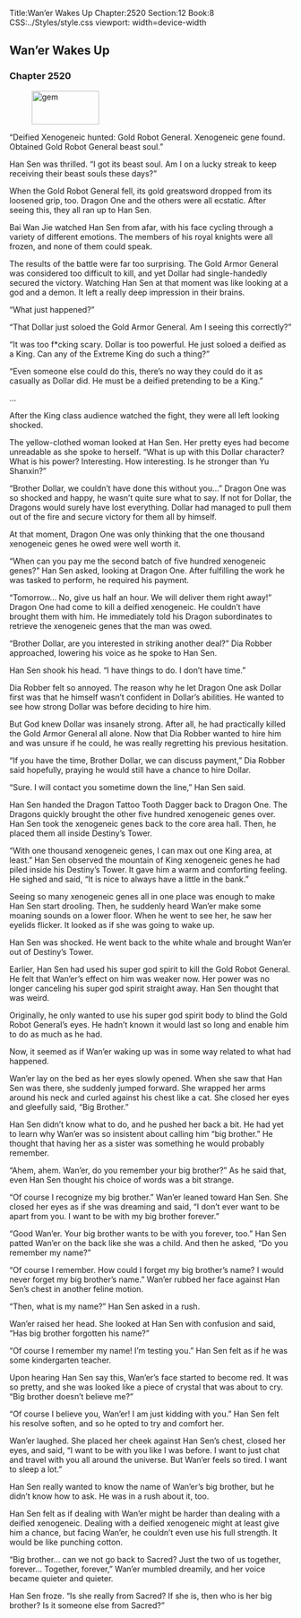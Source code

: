 Title:Wan’er Wakes Up 
Chapter:2520 
Section:12 
Book:8 
CSS:../Styles/style.css 
viewport: width=device-width
  
## Wan’er Wakes Up
### Chapter 2520
  
<figure>
	<img src="../Images/gem.gif" alt="gem" id="gem" width="120" height="60" />
</figure>
  

  
“Deified Xenogeneic hunted: Gold Robot General. Xenogeneic gene found. Obtained Gold Robot General beast soul.”

Han Sen was thrilled. “I got its beast soul. Am I on a lucky streak to keep receiving their beast souls these days?”

When the Gold Robot General fell, its gold greatsword dropped from its loosened grip, too. Dragon One and the others were all ecstatic. After seeing this, they all ran up to Han Sen.

Bai Wan Jie watched Han Sen from afar, with his face cycling through a variety of different emotions. The members of his royal knights were all frozen, and none of them could speak.

The results of the battle were far too surprising. The Gold Armor General was considered too difficult to kill, and yet Dollar had single-handedly secured the victory. Watching Han Sen at that moment was like looking at a god and a demon. It left a really deep impression in their brains.

“What just happened?”

“That Dollar just soloed the Gold Armor General. Am I seeing this correctly?”

“It was too f*cking scary. Dollar is too powerful. He just soloed a deified as a King. Can any of the Extreme King do such a thing?”

“Even someone else could do this, there’s no way they could do it as casually as Dollar did. He must be a deified pretending to be a King.”

…

After the King class audience watched the fight, they were all left looking shocked.

The yellow-clothed woman looked at Han Sen. Her pretty eyes had become unreadable as she spoke to herself. “What is up with this Dollar character? What is his power? Interesting. How interesting. Is he stronger than Yu Shanxin?”

“Brother Dollar, we couldn’t have done this without you…” Dragon One was so shocked and happy, he wasn’t quite sure what to say. If not for Dollar, the Dragons would surely have lost everything. Dollar had managed to pull them out of the fire and secure victory for them all by himself.

At that moment, Dragon One was only thinking that the one thousand xenogeneic genes he owed were well worth it.

“When can you pay me the second batch of five hundred xenogeneic genes?” Han Sen asked, looking at Dragon One. After fulfilling the work he was tasked to perform, he required his payment.

“Tomorrow… No, give us half an hour. We will deliver them right away!” Dragon One had come to kill a deified xenogeneic. He couldn’t have brought them with him. He immediately told his Dragon subordinates to retrieve the xenogeneic genes that the man was owed.

“Brother Dollar, are you interested in striking another deal?” Dia Robber approached, lowering his voice as he spoke to Han Sen.

Han Sen shook his head. “I have things to do. I don’t have time.”

Dia Robber felt so annoyed. The reason why he let Dragon One ask Dollar first was that he himself wasn’t confident in Dollar’s abilities. He wanted to see how strong Dollar was before deciding to hire him.

But God knew Dollar was insanely strong. After all, he had practically killed the Gold Armor General all alone. Now that Dia Robber wanted to hire him and was unsure if he could, he was really regretting his previous hesitation.

“If you have the time, Brother Dollar, we can discuss payment,” Dia Robber said hopefully, praying he would still have a chance to hire Dollar.

“Sure. I will contact you sometime down the line,” Han Sen said.

Han Sen handed the Dragon Tattoo Tooth Dagger back to Dragon One. The Dragons quickly brought the other five hundred xenogeneic genes over. Han Sen took the xenogeneic genes back to the core area hall. Then, he placed them all inside Destiny’s Tower.

“With one thousand xenogeneic genes, I can max out one King area, at least.” Han Sen observed the mountain of King xenogeneic genes he had piled inside his Destiny’s Tower. It gave him a warm and comforting feeling. He sighed and said, “It is nice to always have a little in the bank.”

Seeing so many xenogeneic genes all in one place was enough to make Han Sen start drooling. Then, he suddenly heard Wan’er make some moaning sounds on a lower floor. When he went to see her, he saw her eyelids flicker. It looked as if she was going to wake up.

Han Sen was shocked. He went back to the white whale and brought Wan’er out of Destiny’s Tower.

Earlier, Han Sen had used his super god spirit to kill the Gold Robot General. He felt that Wan’er’s effect on him was weaker now. Her power was no longer canceling his super god spirit straight away. Han Sen thought that was weird.

Originally, he only wanted to use his super god spirit body to blind the Gold Robot General’s eyes. He hadn’t known it would last so long and enable him to do as much as he had.

Now, it seemed as if Wan’er waking up was in some way related to what had happened.

Wan’er lay on the bed as her eyes slowly opened. When she saw that Han Sen was there, she suddenly jumped forward. She wrapped her arms around his neck and curled against his chest like a cat. She closed her eyes and gleefully said, “Big Brother.”

Han Sen didn’t know what to do, and he pushed her back a bit. He had yet to learn why Wan’er was so insistent about calling him “big brother.” He thought that having her as a sister was something he would probably remember.

“Ahem, ahem. Wan’er, do you remember your big brother?” As he said that, even Han Sen thought his choice of words was a bit strange.

“Of course I recognize my big brother.” Wan’er leaned toward Han Sen. She closed her eyes as if she was dreaming and said, “I don’t ever want to be apart from you. I want to be with my big brother forever.”

“Good Wan’er. Your big brother wants to be with you forever, too.” Han Sen patted Wan’er on the back like she was a child. And then he asked, “Do you remember my name?”

“Of course I remember. How could I forget my big brother’s name? I would never forget my big brother’s name.” Wan’er rubbed her face against Han Sen’s chest in another feline motion.

“Then, what is my name?” Han Sen asked in a rush.

Wan’er raised her head. She looked at Han Sen with confusion and said, “Has big brother forgotten his name?”

“Of course I remember my name! I’m testing you.” Han Sen felt as if he was some kindergarten teacher.

Upon hearing Han Sen say this, Wan’er’s face started to become red. It was so pretty, and she was looked like a piece of crystal that was about to cry. “Big brother doesn’t believe me?”

“Of course I believe you, Wan’er! I am just kidding with you.” Han Sen felt his resolve soften, and so he opted to try and comfort her.

Wan’er laughed. She placed her cheek against Han Sen’s chest, closed her eyes, and said, “I want to be with you like I was before. I want to just chat and travel with you all around the universe. But Wan’er feels so tired. I want to sleep a lot.”

Han Sen really wanted to know the name of Wan’er’s big brother, but he didn’t know how to ask. He was in a rush about it, too.

Han Sen felt as if dealing with Wan’er might be harder than dealing with a deified xenogeneic. Dealing with a deified xenogeneic might at least give him a chance, but facing Wan’er, he couldn’t even use his full strength. It would be like punching cotton.

“Big brother… can we not go back to Sacred? Just the two of us together, forever… Together, forever,” Wan’er mumbled dreamily, and her voice became quieter and quieter.

Han Sen froze. “Is she really from Sacred? If she is, then who is her big brother? Is it someone else from Sacred?”